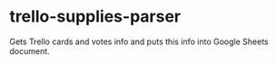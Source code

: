 # trello-supplies-parser
Gets Trello cards and votes info and puts this info into Google Sheets document.
